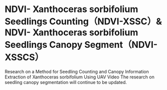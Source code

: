 # NDVI- Xanthoceras sorbifolium Seedlings Counting（NDVI-XSSC）& NDVI- Xanthoceras sorbifolium Seedlings Canopy Segment（NDVI-XSSCS）
Research on a Method for Seedling Counting and Canopy Information Extraction of Xanthoceras sorbifolium Using UAV Video
The research on seedling canopy segmentation will continue to be updated.
